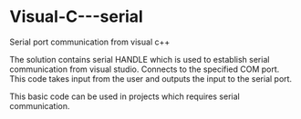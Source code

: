 # Visual-C---serial
Serial port communication from visual c++

The solution contains serial HANDLE which is used to establish serial communication from visual studio. 
Connects to the specified COM port.
This code takes input from the user and outputs the input to the serial port.

This basic code can be used in projects which requires serial communication.
